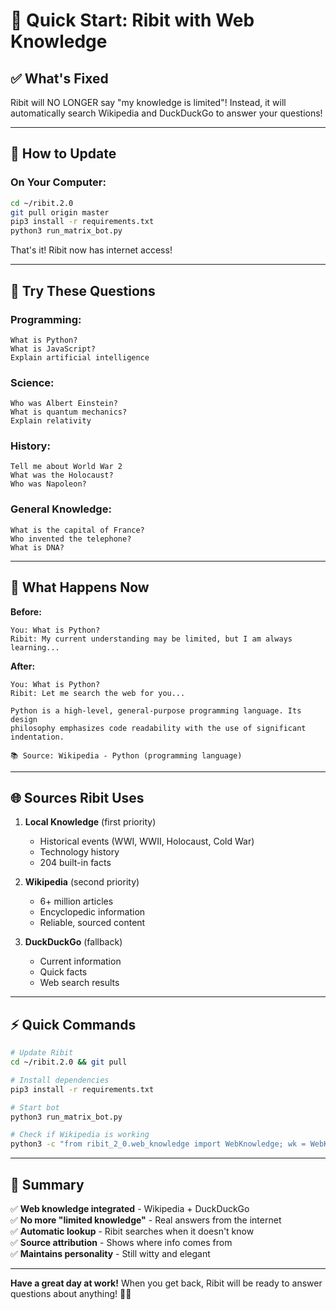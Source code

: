 # 🚀 Quick Start: Ribit with Web Knowledge

## ✅ What's Fixed

Ribit will NO LONGER say "my knowledge is limited"! Instead, it will automatically search Wikipedia and DuckDuckGo to answer your questions!

---

## 🔄 How to Update

### **On Your Computer:**

```bash
cd ~/ribit.2.0
git pull origin master
pip3 install -r requirements.txt
python3 run_matrix_bot.py
```

That's it! Ribit now has internet access!

---

## 💬 Try These Questions

### **Programming:**
```
What is Python?
What is JavaScript?
Explain artificial intelligence
```

### **Science:**
```
Who was Albert Einstein?
What is quantum mechanics?
Explain relativity
```

### **History:**
```
Tell me about World War 2
What was the Holocaust?
Who was Napoleon?
```

### **General Knowledge:**
```
What is the capital of France?
Who invented the telephone?
What is DNA?
```

---

## 🎯 What Happens Now

**Before:**
```
You: What is Python?
Ribit: My current understanding may be limited, but I am always learning...
```

**After:**
```
You: What is Python?
Ribit: Let me search the web for you...

Python is a high-level, general-purpose programming language. Its design 
philosophy emphasizes code readability with the use of significant indentation.

📚 Source: Wikipedia - Python (programming language)
```

---

## 🌐 Sources Ribit Uses

1. **Local Knowledge** (first priority)
   - Historical events (WWI, WWII, Holocaust, Cold War)
   - Technology history
   - 204 built-in facts

2. **Wikipedia** (second priority)
   - 6+ million articles
   - Encyclopedic information
   - Reliable, sourced content

3. **DuckDuckGo** (fallback)
   - Current information
   - Quick facts
   - Web search results

---

## ⚡ Quick Commands

```bash
# Update Ribit
cd ~/ribit.2.0 && git pull

# Install dependencies
pip3 install -r requirements.txt

# Start bot
python3 run_matrix_bot.py

# Check if Wikipedia is working
python3 -c "from ribit_2_0.web_knowledge import WebKnowledge; wk = WebKnowledge(); print(wk.search_wikipedia('Python', 1))"
```

---

## 🎉 Summary

✅ **Web knowledge integrated** - Wikipedia + DuckDuckGo  
✅ **No more "limited knowledge"** - Real answers from the internet  
✅ **Automatic lookup** - Ribit searches when it doesn't know  
✅ **Source attribution** - Shows where info comes from  
✅ **Maintains personality** - Still witty and elegant  

---

**Have a great day at work!** When you get back, Ribit will be ready to answer questions about anything! 🤖✨
